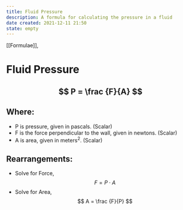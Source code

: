 ```yaml
---
title: Fluid Pressure
description: A formula for calculating the pressure in a fluid
date created: 2021-12-11 21:50
state: empty
---
```


[[Formulae]], 

# Fluid Pressure

## $$ P = \frac {F}{A} $$ 

## Where:
- P is pressure, given in pascals. (Scalar)
- F is the force perpendicular to the wall, given in newtons. (Scalar)
- A is area, given in meters<sup>2</sup>. (Scalar)
	
## Rearrangements:
- Solve for Force, $$ F = P⋅A $$
- Solve for Area, $$ A = \frac {F}{P} $$